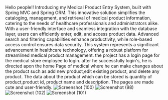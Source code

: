 Hello people!!
Introducing my Medical Product Entry System, built with Spring MVC and Spring ORM. This innovative solution simplifies the cataloging, management, and retrieval of medical product information, catering to the needs of healthcare professionals and administrators alike. With a user-friendly interface and seamless integration with the database layer, users can efficiently enter, edit, and access product data. Advanced search and filtering capabilities enhance productivity, while role-based access control ensures data security. This system represents a significant advancement in healthcare technology, offering a robust platform for streamlined medical product management.
the project has a login page for the medical store employee to login. after he successfully login's, he is directed apon the home Page of medical where he can make changes about the product such as add new product,edit existing product, and delete any product.
The data about the product which can be stored is quantity of product,product id, product name and description.
The pages are made cute and user-friendly.
![Screenshot (100)](https://github.com/PruthaKadav/Medical-product-entry/assets/146444754/6596426d-1c09-4af3-a615-13fe8cb197da)
![Screenshot (98)](https://github.com/PruthaKadav/Medical-product-entry/assets/146444754/430d36f2-5ecf-4853-8a0a-b53dda837185)
![Screenshot (102)](https://github.com/PruthaKadav/Medical-product-entry/assets/146444754/4c12d8ee-61b7-47f3-bc27-9922fec90aed)
![Screenshot (101)](https://github.com/PruthaKadav/Medical-product-entry/assets/146444754/64c10ee7-8650-440b-88cd-79f27ccd650e)

